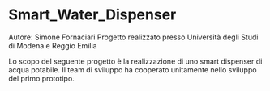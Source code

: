 # Smart_Water_Dispenser
Autore: Simone Fornaciari
Progetto realizzato presso Università degli Studi di Modena e Reggio Emilia

Lo scopo del seguente progetto è la realizzazione di uno smart dispenser di acqua potabile.
Il team di sviluppo ha cooperato unitamente nello sviluppo del primo prototipo.
